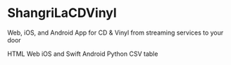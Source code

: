 # ShangriLaCDVinyl
Web, iOS, and Android App for CD &amp; Vinyl from streaming services to your door

HTML Web
iOS and Swift
Android
Python
CSV table
